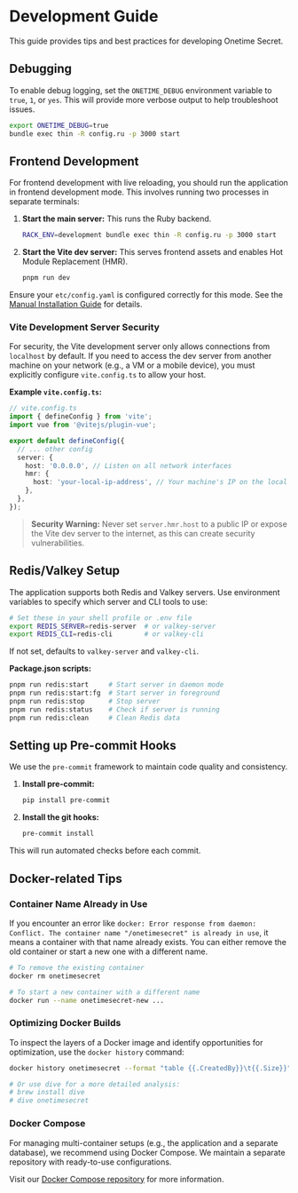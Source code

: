 # Development Guide

This guide provides tips and best practices for developing Onetime Secret.

## Debugging

To enable debug logging, set the `ONETIME_DEBUG` environment variable to `true`, `1`, or `yes`. This will provide more verbose output to help troubleshoot issues.

```bash
export ONETIME_DEBUG=true
bundle exec thin -R config.ru -p 3000 start
```

## Frontend Development

For frontend development with live reloading, you should run the application in frontend development mode. This involves running two processes in separate terminals:

1.  **Start the main server:** This runs the Ruby backend.
    ```bash
    RACK_ENV=development bundle exec thin -R config.ru -p 3000 start
    ```

2.  **Start the Vite dev server:** This serves frontend assets and enables Hot Module Replacement (HMR).
    ```bash
    pnpm run dev
    ```

Ensure your `etc/config.yaml` is configured correctly for this mode. See the [Manual Installation Guide](MANUAL_INSTALL.md#option-b-frontend-development-mode) for details.

### Vite Development Server Security

For security, the Vite development server only allows connections from `localhost` by default. If you need to access the dev server from another machine on your network (e.g., a VM or a mobile device), you must explicitly configure `vite.config.ts` to allow your host.

**Example `vite.config.ts`:**

```typescript
// vite.config.ts
import { defineConfig } from 'vite';
import vue from '@vitejs/plugin-vue';

export default defineConfig({
  // ... other config
  server: {
    host: '0.0.0.0', // Listen on all network interfaces
    hmr: {
      host: 'your-local-ip-address', // Your machine's IP on the local network
    },
  },
});
```

> **Security Warning:** Never set `server.hmr.host` to a public IP or expose the Vite dev server to the internet, as this can create security vulnerabilities.

## Redis/Valkey Setup

The application supports both Redis and Valkey servers. Use environment variables to specify which server and CLI tools to use:

```bash
# Set these in your shell profile or .env file
export REDIS_SERVER=redis-server  # or valkey-server
export REDIS_CLI=redis-cli        # or valkey-cli
```

If not set, defaults to `valkey-server` and `valkey-cli`.

**Package.json scripts:**
```bash
pnpm run redis:start     # Start server in daemon mode
pnpm run redis:start:fg  # Start server in foreground
pnpm run redis:stop      # Stop server
pnpm run redis:status    # Check if server is running
pnpm run redis:clean     # Clean Redis data
```

## Setting up Pre-commit Hooks

We use the `pre-commit` framework to maintain code quality and consistency.

1.  **Install pre-commit:**
    ```bash
    pip install pre-commit
    ```

2.  **Install the git hooks:**
    ```bash
    pre-commit install
    ```

This will run automated checks before each commit.

## Docker-related Tips

### Container Name Already in Use

If you encounter an error like `docker: Error response from daemon: Conflict. The container name "/onetimesecret" is already in use`, it means a container with that name already exists. You can either remove the old container or start a new one with a different name.

```bash
# To remove the existing container
docker rm onetimesecret

# To start a new container with a different name
docker run --name onetimesecret-new ...
```

### Optimizing Docker Builds

To inspect the layers of a Docker image and identify opportunities for optimization, use the `docker history` command:

```bash
docker history onetimesecret --format "table {{.CreatedBy}}\t{{.Size}}"

# Or use dive for a more detailed analysis:
# brew install dive
# dive onetimesecret
```

### Docker Compose

For managing multi-container setups (e.g., the application and a separate database), we recommend using Docker Compose. We maintain a separate repository with ready-to-use configurations.

Visit our [Docker Compose repository](https://github.com/onetimesecret/docker-compose) for more information.
